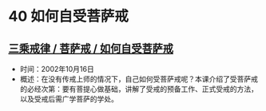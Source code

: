 # 40 如何自受菩萨戒

## [三乘戒律 / 菩萨戒 / 如何自受菩萨戒](https://www.fohuifayu.com/index.php/huideng-jiangtang/sancheng-jielv/pusa-jie/1839-l02011)

- 时间：2002年10月16日
- 概述：在没有传戒上师的情况下，自己如何受菩萨戒呢？本课介绍了受菩萨戒的必经次第：要有菩提心做基础，讲解了受戒的预备工作、正式受戒的方法，以及受戒后需广学菩萨的学处。